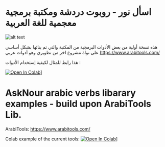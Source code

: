 # اسأل نور - روبوت دردشة ومكتبة برمجية معجمية للغة العربية

![alt text](https://www.asknour.com/nouuur2.png)

هذه تسخة أولية من بعض الأدوات البرمجية من المكتبة والتي تم بنائها بشكل أساسي على نواة مشروع اخر من تطويري وهو أدوات عربي
https://www.arabitools.com/

هذا رابط للمثال لكيفية إستخدام الأدوات : 

[![Open In Colab](https://colab.research.google.com/assets/colab-badge.svg)](https://colab.research.google.com/drive/1n4nj58vyyR_niIUQhJUvDx8EYsSeRPBs?usp=sharing)]

# AskNour arabic verbs libarary examples - build upon ArabiTools Lib.
ArabiTools: https://www.arabitools.com/

Colab example of the current tools: 
[![Open In Colab](https://colab.research.google.com/assets/colab-badge.svg)](https://colab.research.google.com/drive/1n4nj58vyyR_niIUQhJUvDx8EYsSeRPBs?usp=sharing)]





